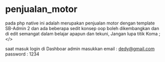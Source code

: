 # penjualan_motor
pada php native ini adalah merupakan penjualan motor dengan template SB-Admin 2 dan ada beberapa sedit konsep oop
boleh dikembangkan dan di edit semangat dalam belajar apapun dan tekuni, Jangan lupa titik Koma ; </>

saat masuk login di Dashboar admin masukkan
email : dedy@gmail.com
password : 1234
